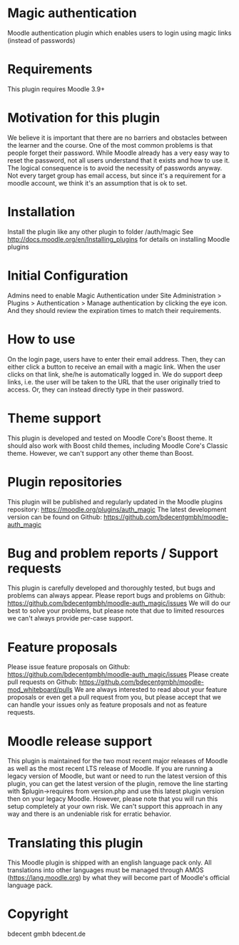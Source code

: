 # Magic authentication

Moodle authentication plugin which enables users to login using magic links (instead of passwords)

# Requirements

This plugin requires Moodle 3.9+

# Motivation for this plugin

We believe it is important that there are no barriers and obstacles between the learner and the course. One of the most common problems is that people forget their password. While Moodle already has a very easy way to reset the password, not all users understand that it exists and how to use it. The logical consequence is to avoid the necessity of passwords anyway. Not every target group has email access, but since it's a requirement for a moodle account, we think it's an assumption that is ok to set. 

# Installation

Install the plugin like any other plugin to folder /auth/magic
See http://docs.moodle.org/en/Installing_plugins for details on installing Moodle plugins

# Initial Configuration

Admins need to enable Magic Authentication under Site Administration > Plugins > Authentication > Manage authentication by clicking the eye icon.
And they should review the expiration times to match their requirements.

# How to use

On the login page, users have to enter their email address. 
Then, they can either click a button to receive an email with a magic link. When the user clicks on that link, she/he is automatically logged in. We do support deep links, i.e. the user will be taken to the URL that the user originally tried to access.
Or, they can instead directly type in their password.

# Theme support

This plugin is developed and tested on Moodle Core's Boost theme. It should also work with Boost child themes, including Moodle Core's Classic theme. However, we can't support any other theme than Boost.

# Plugin repositories

This plugin will be published and regularly updated in the Moodle plugins repository: https://moodle.org/plugins/auth_magic 
The latest development version can be found on Github: https://github.com/bdecentgmbh/moodle-auth_magic

# Bug and problem reports / Support requests

This plugin is carefully developed and thoroughly tested, but bugs and problems can always appear. Please report bugs and problems on Github: https://github.com/bdecentgmbh/moodle-auth_magic/issues We will do our best to solve your problems, but please note that due to limited resources we can't always provide per-case support.

# Feature proposals

Please issue feature proposals on Github: https://github.com/bdecentgmbh/moodle-auth_magic/issues Please create pull requests on Github: https://github.com/bdecentgmbh/moodle-mod_whiteboard/pulls We are always interested to read about your feature proposals or even get a pull request from you, but please accept that we can handle your issues only as feature proposals and not as feature requests.

# Moodle release support

This plugin is maintained for the two most recent major releases of Moodle as well as the most recent LTS release of Moodle. If you are running a legacy version of Moodle, but want or need to run the latest version of this plugin, you can get the latest version of the plugin, remove the line starting with $plugin->requires from version.php and use this latest plugin version then on your legacy Moodle. However, please note that you will run this setup completely at your own risk. We can't support this approach in any way and there is an undeniable risk for erratic behavior.

# Translating this plugin

This Moodle plugin is shipped with an english language pack only. All translations into other languages must be managed through AMOS (https://lang.moodle.org) by what they will become part of Moodle's official language pack.

# Copyright

bdecent gmbh
bdecent.de
